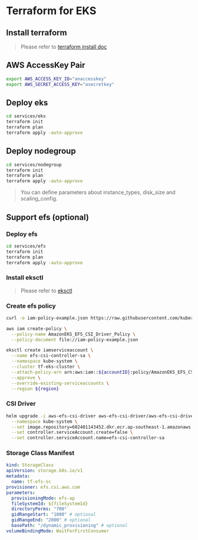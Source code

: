 # Terraform for EKS


## Install terraform
> Please refer to [terraform install doc](https://learn.hashicorp.com/tutorials/terraform/install-cli)


## AWS AccessKey Pair
```bash
export AWS_ACCESS_KEY_ID="anaccesskey"
export AWS_SECRET_ACCESS_KEY="asecretkey"
```

## Deploy eks
```bash
cd services/eks
terraform init
terraform plan
terraform apply -auto-approve
```

## Deploy nodegroup
```bash
cd services/nodegroup
terraform init
terraform plan
terraform apply -auto-approve
```

> You can define parameters about instance_types, disk_size and scaling_config.

## Support efs (optional)

### Deploy efs
```bash
cd services/efs
terraform init
terraform plan
terraform apply -auto-approve
```

### Install eksctl
> Please refer to [eksctl](https://docs.aws.amazon.com/eks/latest/userguide/eksctl.html)

### Create efs policy

```bash
curl -o iam-policy-example.json https://raw.githubusercontent.com/kubernetes-sigs/aws-efs-csi-driver/v1.3.2/docs/iam-policy-example.json

aws iam create-policy \
  --policy-name AmazonEKS_EFS_CSI_Driver_Policy \
  --policy-document file://iam-policy-example.json

eksctl create iamserviceaccount \
  --name efs-csi-controller-sa \
  --namespace kube-system \
  --cluster tf-eks-cluster \
  --attach-policy-arn arn:aws:iam::${accountID}:policy/AmazonEKS_EFS_CSI_Driver_Policy \
  --approve \
  --override-existing-serviceaccounts \
  --region ${region}
```

### CSI Driver

```bash
helm upgrade -i aws-efs-csi-driver aws-efs-csi-driver/aws-efs-csi-driver \
  --namespace kube-system \
  --set image.repository=602401143452.dkr.ecr.ap-southeast-1.amazonaws.com/eks/aws-efs-csi-driver \
  --set controller.serviceAccount.create=false \
  --set controller.serviceAccount.name=efs-csi-controller-sa
```

### Storage Class Manifest
```yaml
kind: StorageClass
apiVersion: storage.k8s.io/v1
metadata:
  name: tf-efs-sc
provisioner: efs.csi.aws.com
parameters:
  provisioningMode: efs-ap
  fileSystemId: ${fileSystemId}
  directoryPerms: "700"
  gidRangeStart: "1000" # optional
  gidRangeEnd: "2000" # optional
  basePath: "/dynamic_provisioning" # optional
volumeBindingMode: WaitForFirstConsumer
```
